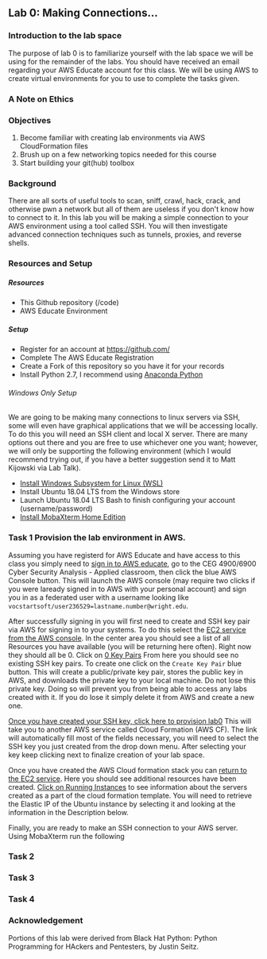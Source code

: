 ## Lab 0: Making Connections...
### Introduction to the lab space
The purpose of lab 0 is to familiarize yourself with the lab space we will be
using for the remainder of the labs.  You should have received an email
regarding your AWS Educate account for this class.  We will be using AWS to
create virtual environments for you to use to complete the tasks given.

### A Note on Ethics

### Objectives
1. Become familiar with creating lab environments via AWS CloudFormation files
3. Brush up on a few networking topics needed for this course
2. Start building your git(hub) toolbox

### Background
There are all sorts of useful tools to scan, sniff, crawl, hack, crack, and
otherwise pwn a network but all of them are useless if you don't know how to
connect to it.  In this lab you will be making a simple connection to your AWS
environment using a tool called SSH.  You will then investigate advanced
connection techniques such as tunnels, proxies, and reverse shells.

### Resources and Setup

##### Resources
* This Github repository (/code)
* AWS Educate Environment

##### Setup
* Register for an account at https://github.com/
* Complete The AWS Educate Registration
* Create a Fork of this repository so you have it for your records
* Install Python 2.7, I recommend using [Anaconda Python](https://www.anaconda.com/distribution/)

###### Windows Only Setup
We are going to be making many connections to linux servers via SSH, some will
even have graphical applications that we will be accessing locally.  To do this
you will need an SSH client and local X server.  There are many options out
there and you are free to use whichever one you want; however, we will only be
supporting the following environment (which I would recommend trying out, if you
have a better suggestion send it to Matt Kijowski via Lab Talk).

* [Install Windows Subsystem for Linux (WSL)](https://docs.microsoft.com/en-us/windows/wsl/install-win10)
* Install Ubuntu 18.04 LTS from the Windows store
* Launch Ubuntu 18.04 LTS Bash to finish configuring your account
  (username/password)
* [Install MobaXterm Home Edition](https://mobaxterm.mobatek.net/download.html)


### Task 1 Provision the lab environment in AWS.  
Assuming you have registerd for AWS Educate and have access to this class you 
simply need to [sign in to AWS educate](https://www.awseducate.com/signin/SiteLogin),
go to the CEG 4900/6900 Cyber Security Analysis - Applied classroom, then click
the blue AWS Console button.  This will launch the AWS console (may require two
clicks if you were laready signed in to AWS with your personal account) and sign
you in as a federated user with a username looking like
`vocstartsoft/user236529=lastname.number@wright.edu`.

After successfully signing in you will first need to create and SSH key pair via
AWS for signing in to your systems.  To do this select the [EC2 service from the
AWS console](https://console.aws.amazon.com/ec2/v2/home?region=us-east-1#Home:).
In the center area you should see a list of all Resources you have
available (you will be returning here often).  Right now they should all be 0.
Click on [0 Key Pairs](https://console.aws.amazon.com/ec2/v2/home?region=us-east-1#KeyPairs:sort=keyName)
From here you should see no existing SSH key pairs.  To create one click on the
`Create Key Pair` blue button.  This will create a public/private key pair,
stores the public key in AWS, and downloads the private key to your local
machine.  Do not lose this private key.  Doing so will prevent you from being
able to access any labs created with it.  If you do lose it simply delete it
from AWS and create a new one.

[Once you have created your SSH key, click here to provision lab0](https://console.aws.amazon.com/cloudformation/home?region=us-east-1#/stacks/new?stackName=CEG-4900Lab0&templateURL=https:%2F%2Fs3.amazonaws.com%2Fcf-templates-wylc6d3bougs-us-east-1%2Flab0.yml)
This will take you to another AWS service called Cloud Formation (AWS CF).  The
link will automatically fill most of the fields necessary, you will need to
select the SSH key you just created from the drop down menu.  After selecting
your key keep clicking next to finalize creation of your lab space.

Once you have created the AWS Cloud formation stack you can [return to the EC2
service](https://console.aws.amazon.com/ec2/v2/home?region=us-east-1#Home:).
Here you should see additional resources have been created. [Click on Running
Instances](https://console.aws.amazon.com/ec2/v2/home?region=us-east-1#Instances:sort=instanceState)
to see information about the servers created as a part of the cloud formation
template.  You will need to retrieve the Elastic IP of the Ubuntu instance by
selecting it and looking at the information in the Description below.

Finally, you are ready to make an SSH connection to your AWS server.  Using MobaXterm run the following


### Task 2


### Task 3


### Task 4


### Acknowledgement
Portions of this lab were derived from Black Hat Python: Python Programming for
HAckers and Pentesters, by Justin Seitz.
